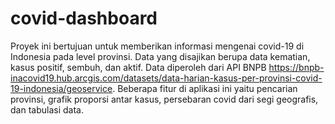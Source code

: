 # covid-dashboard

Proyek ini bertujuan untuk memberikan informasi mengenai covid-19 di Indonesia pada level provinsi. Data yang disajikan berupa data kematian, kasus positif, sembuh, dan aktif. Data diperoleh dari API BNPB
 https://bnpb-inacovid19.hub.arcgis.com/datasets/data-harian-kasus-per-provinsi-covid-19-indonesia/geoservice.
Beberapa fitur di aplikasi ini yaitu pencarian provinsi, grafik proporsi antar kasus, persebaran covid dari segi geografis, dan tabulasi data.
